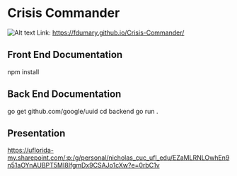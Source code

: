 # Crisis Commander
![Alt text](resources/Crisis-Commander-banner.png)
Link: https://fdumary.github.io/Crisis-Commander/

## Front End Documentation
npm install

## Back End Documentation
go get github.com/google/uuid
cd backend
go run .

## Presentation 
https://uflorida-my.sharepoint.com/:p:/g/personal/nicholas_cuc_ufl_edu/EZaMLRNLOwhEn9n51aOYnAUBPT5MI8IfgmDx9CSAJo1cXw?e=0rbC1v
